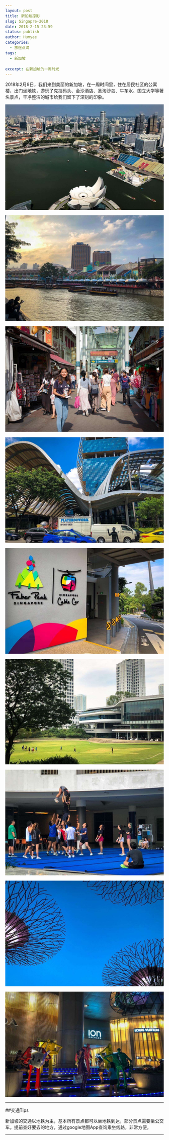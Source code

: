 ```yaml
---
layout: post
title: 新加坡掠影
slug: Singapre-2018
date: 2018-2-15 23:59
status: publish
author: Humyee
categories: 
  - 旅途点滴
tags: 
  - 新加坡

excerpt: 在新加坡的一周时光
---
```


2018年2月9日，我们来到美丽的新加坡，在一周时间里，住在居民社区的公寓楼，出门坐地铁，游玩了克拉码头、金沙酒店、圣淘沙岛、牛车水、国立大学等著名景点，干净整洁的城市给我们留下了深刻的印象。

![金沙酒店的空中花园俯瞰](./images/20180209-singapore/sgp-5.jpg "金沙酒店的空中花园俯瞰")

![克拉码头的傍晚](./images/20180209-singapore/sgp-9.jpg "克拉码头的傍晚")

![牛车水地铁站附近](./images/20180209-singapore/sgp-7.jpg "牛车水地铁站附近")

![街景](./images/20180209-singapore/sgp-6.jpg "街景")

![圣淘沙岛缆车站](./images/20180209-singapore/sgp-8.jpg "圣淘沙岛缆车站")

![国立大学校园](./images/20180209-singapore/sgp-1.jpg "国立大学校园")

![国立大学训练的学生](./images/20180209-singapore/sgp-2.jpg "国立大学训练的学生")

![空中走廊夜景](./images/20180209-singapore/sgp-10.jpg "空中走廊夜景")

![夜晚的购物中心](./images/20180209-singapore/sgp-11.jpg "夜晚的购物中心")

---

##交通Tips

新加坡的交通以地铁为主，基本所有景点都可以坐地铁到达，部分景点需要坐公交车。提前查好要去的地方，通过google地图App查询乘坐线路，非常方便。

---
